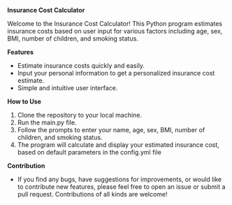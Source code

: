 **Insurance Cost Calculator**

Welcome to the Insurance Cost Calculator! This Python program estimates insurance costs based on user input for various factors including age, sex, BMI, number of children, and smoking status.

**Features**

- Estimate insurance costs quickly and easily.
- Input your personal information to get a personalized insurance cost estimate.
- Simple and intuitive user interface.

**How to Use**

1. Clone the repository to your local machine.
2. Run the main.py file.
3. Follow the prompts to enter your name, age, sex, BMI, number of children, and smoking status.
4. The program will calculate and display your estimated insurance cost, based on default parameters in the config.yml file


**Contribution**

- If you find any bugs, have suggestions for improvements, or would like to contribute new features, please feel free to open an issue or submit a pull request. Contributions of all kinds are welcome!





